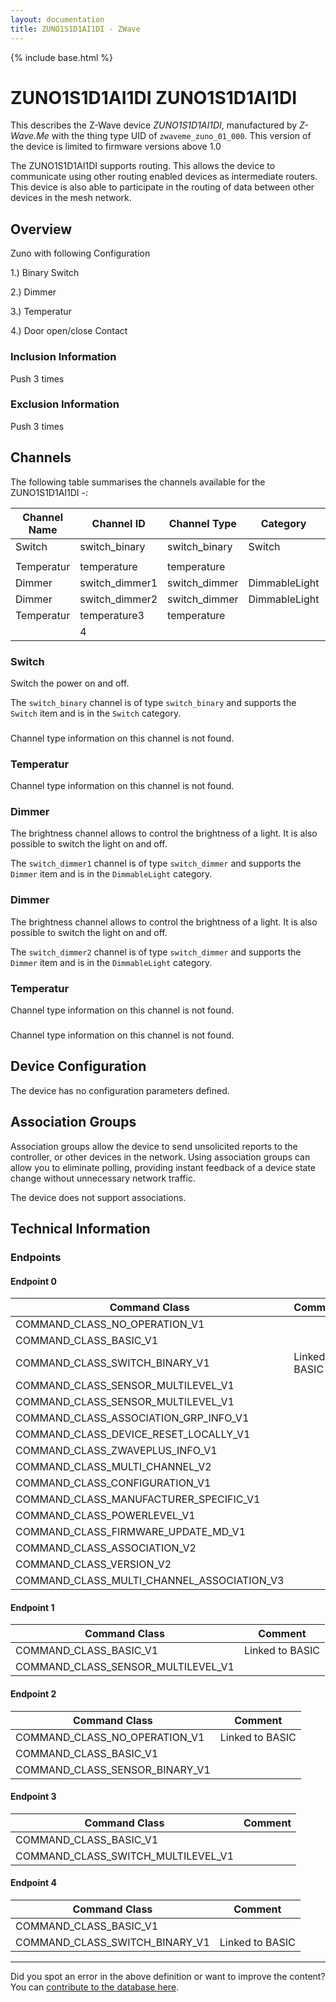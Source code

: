 ```yaml
---
layout: documentation
title: ZUNO1S1D1AI1DI - ZWave
---
```


{% include base.html %}

# ZUNO1S1D1AI1DI ZUNO1S1D1AI1DI
This describes the Z-Wave device *ZUNO1S1D1AI1DI*, manufactured by *Z-Wave.Me* with the thing type UID of ```zwaveme_zuno_01_000```.
This version of the device is limited to firmware versions above 1.0

The ZUNO1S1D1AI1DI supports routing. This allows the device to communicate using other routing enabled devices as intermediate routers.  This device is also able to participate in the routing of data between other devices in the mesh network.

## Overview

Zuno with following Configuration

1.) Binary Switch

2.) Dimmer

3.) Temperatur

4.) Door open/close Contact

### Inclusion Information

Push 3 times

### Exclusion Information

Push 3 times

## Channels

The following table summarises the channels available for the ZUNO1S1D1AI1DI -:

| Channel Name | Channel ID | Channel Type | Category | Item Type |
|--------------|------------|--------------|----------|-----------|
| Switch | switch_binary | switch_binary | Switch | Switch | 
|  |  |  |  |  | 
| Temperatur | temperature | temperature |  |  | 
| Dimmer | switch_dimmer1 | switch_dimmer | DimmableLight | Dimmer | 
| Dimmer | switch_dimmer2 | switch_dimmer | DimmableLight | Dimmer | 
| Temperatur | temperature3 | temperature |  |  | 
|  | 4 |  |  |  | 

### Switch
Switch the power on and off.

The ```switch_binary``` channel is of type ```switch_binary``` and supports the ```Switch``` item and is in the ```Switch``` category.

### 
Channel type information on this channel is not found.

### Temperatur
Channel type information on this channel is not found.

### Dimmer
The brightness channel allows to control the brightness of a light.
            It is also possible to switch the light on and off.

The ```switch_dimmer1``` channel is of type ```switch_dimmer``` and supports the ```Dimmer``` item and is in the ```DimmableLight``` category.

### Dimmer
The brightness channel allows to control the brightness of a light.
            It is also possible to switch the light on and off.

The ```switch_dimmer2``` channel is of type ```switch_dimmer``` and supports the ```Dimmer``` item and is in the ```DimmableLight``` category.

### Temperatur
Channel type information on this channel is not found.

### 
Channel type information on this channel is not found.



## Device Configuration

The device has no configuration parameters defined.

## Association Groups

Association groups allow the device to send unsolicited reports to the controller, or other devices in the network. Using association groups can allow you to eliminate polling, providing instant feedback of a device state change without unnecessary network traffic.

The device does not support associations.
## Technical Information

### Endpoints

#### Endpoint 0

| Command Class | Comment |
|---------------|---------|
| COMMAND_CLASS_NO_OPERATION_V1| |
| COMMAND_CLASS_BASIC_V1| |
| COMMAND_CLASS_SWITCH_BINARY_V1| Linked to BASIC|
| COMMAND_CLASS_SENSOR_MULTILEVEL_V1| |
| COMMAND_CLASS_SENSOR_MULTILEVEL_V1| |
| COMMAND_CLASS_ASSOCIATION_GRP_INFO_V1| |
| COMMAND_CLASS_DEVICE_RESET_LOCALLY_V1| |
| COMMAND_CLASS_ZWAVEPLUS_INFO_V1| |
| COMMAND_CLASS_MULTI_CHANNEL_V2| |
| COMMAND_CLASS_CONFIGURATION_V1| |
| COMMAND_CLASS_MANUFACTURER_SPECIFIC_V1| |
| COMMAND_CLASS_POWERLEVEL_V1| |
| COMMAND_CLASS_FIRMWARE_UPDATE_MD_V1| |
| COMMAND_CLASS_ASSOCIATION_V2| |
| COMMAND_CLASS_VERSION_V2| |
| COMMAND_CLASS_MULTI_CHANNEL_ASSOCIATION_V3| |
#### Endpoint 1

| Command Class | Comment |
|---------------|---------|
| COMMAND_CLASS_BASIC_V1| Linked to BASIC|
| COMMAND_CLASS_SENSOR_MULTILEVEL_V1| |
#### Endpoint 2

| Command Class | Comment |
|---------------|---------|
| COMMAND_CLASS_NO_OPERATION_V1| Linked to BASIC|
| COMMAND_CLASS_BASIC_V1| |
| COMMAND_CLASS_SENSOR_BINARY_V1| |
#### Endpoint 3

| Command Class | Comment |
|---------------|---------|
| COMMAND_CLASS_BASIC_V1| |
| COMMAND_CLASS_SWITCH_MULTILEVEL_V1| |
#### Endpoint 4

| Command Class | Comment |
|---------------|---------|
| COMMAND_CLASS_BASIC_V1| |
| COMMAND_CLASS_SWITCH_BINARY_V1| Linked to BASIC|

---

Did you spot an error in the above definition or want to improve the content?
You can [contribute to the database here](http://www.cd-jackson.com/index.php/zwave/zwave-device-database/zwave-device-list/devicesummary/494).
